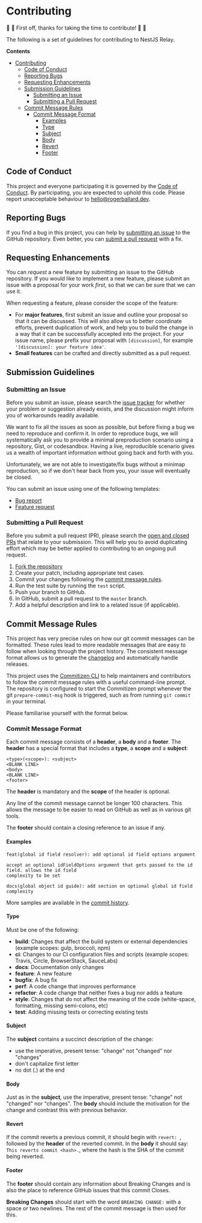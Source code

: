 # Contributing

:tada: :raised_hands: First off, thanks for taking the time to contribute! :raised_hands: :tada:

The following is a set of guidelines for contributing to NestJS Relay.

**Contents**
- [Contributing](#contributing)
  - [Code of Conduct](#code-of-conduct)
  - [Reporting Bugs](#reporting-bugs)
  - [Requesting Enhancements](#requesting-enhancements)
  - [Submission Guidelines](#submission-guidelines)
    - [Submitting an Issue](#submitting-an-issue)
    - [Submitting a Pull Request](#submitting-a-pull-request)
  - [Commit Message Rules](#commit-message-rules)
    - [Commit Message Format](#commit-message-format)
      - [Examples](#examples)
      - [Type](#type)
      - [Subject](#subject)
      - [Body](#body)
      - [Revert](#revert)
      - [Footer](#footer)

## Code of Conduct

This project and everyone participating it is governed by the [Code of Conduct](code-of-conduct.md). By participating, you are expected to uphold this code. Please report unacceptable behaviour to [hello@rogerballard.dev](mailto:hello@rogerballard.dev).

## Reporting Bugs

If you find a bug in this project, you can help by [submitting an issue](#submitting-an-issue) to the GitHub repository. Even better, you can [submit a pull request](#submitting-a-pull-request) with a fix.

## Requesting Enhancements

You can *request* a new feature by submitting an issue to the GitHub repository. If you would like to implement a new feature, please submit an issue with a proposal for your work *first*, so that we can be sure that we can use it.

When requesting a feature, please consider the scope of the feature:

- For **major features**, first submit an issue and outline your proposal so that it can be discussed. This will also allow us to better coordinate efforts, prevent duplication of work, and help you to build the change in a way that it can be successfully accepted into the project. For your issue name, please prefix your proposal with `[discussion]`, for example `'[discussion]: your feature idea'`.
- **Small features** can be crafted and directly submitted as a pull request.

## Submission Guidelines

### Submitting an Issue

Before you submit an issue, please search the [issue tracker](https://github.com/rogerballard/nestjs-relay/issues) for whether your problem or suggestion already exists, and the discussion might inform you of workarounds readily available.

We want to fix all the issues as soon as possible, but before fixing a bug we need to reproduce and confirm it. In order to reproduce bugs, we will systematically ask you to provide a minimal preproduction scenario using a repository, Gist, or codesandbox. Having a live, reproducible scenario gives us a wealth of important information without going back and forth with you.

Unfortunately, we are not able to investigate/fix bugs without a minimap reproduction, so if we don't hear back from you, your issue will eventually be closed.

You can submit an issue using one of the following templates:
- [Bug report](https://github.com/rogerballard/nestjs-relay/issues/new?assignees=&labels=&template=bug_report.md&title=)
- [Feature request](https://github.com/rogerballard/nestjs-relay/issues/new?assignees=&labels=&template=feature_request.md&title=)

### Submitting a Pull Request

Before you submit a pull request (PR), please search the [open and closed PRs](https://github.com/rogerballard/nestjs-relay/pulls?q=is%3Apr) that relate to your submission. This will help you to avoid duplicating effort which may be better applied to contributing to an ongoing pull request.

1. [Fork the repository](https://github.com/rogerballard/nestjs-relay/fork)
2. Create your patch, including appropriate test cases.
3. Commit your changes following the [commit message rules](#commit-message-rules).
4. Run the test suite by running the `test` script.
5. Push your branch to GitHub.
6. In GitHub, submit a pull request to the `master` branch.
7. Add a helpful description and link to a related issue (if applicable).

## Commit Message Rules

This project has very precise rules on how our git commit messages can be formatted. These rules lead to more readable messages that are easy to follow when looking through the project history. The consistent message format allows us to generate the [changelog](CHANGELOG.md) and automatically handle releases.

This project uses the [Commitizen CLI](http://commitizen.github.io/cz-cli/) to help maintainers and contributors to follow the commit message rules with a useful command-line prompt. The repository is configured to start the Commitizen prompt whenever the git `prepare-commit-msg` hook is triggered, such as from running `git commit` in your terminal.

Please familiarise yourself with the format below.

### Commit Message Format

Each commit message consists of a **header**, a **body** and a **footer**. The **header** has a special format that includes a **type**, a **scope** and a **subject**:

```
<type>(<scope>): <subject>
<BLANK LINE>
<body>
<BLANK LINE>
<footer>
```

The **header** is mandatory and the **scope** of the header is optional.

Any line of the commit message cannot be longer 100 characters. This allows the message to be easier to read on GitHub as well as in various git tools.

The **footer** should contain a closing reference to an issue if any.

#### Examples

```
feat(global id field resolver): add optional id field options argument

accept an optional idFieldOptions argument that gets passed to the id field. allows the id field
complexity to be set
```
```
docs(global object id guide): add section on optional global id field complexity
```

More samples are available in the [commit history](https://github.com/rogerballard/nestjs-relay/commits/master).

#### Type

Must be one of the following:

- **build**: Changes that affect the build system or external dependencies (example scopes: gulp, broccoli, npm)
- **ci**: Changes to our CI configuration files and scripts (example scopes: Travis, Circle, BrowserStack, SauceLabs)
- **docs**: Documentation only changes
- **feature**: A new feature
- **bugfix**: A bug fix
- **perf**: A code change that improves performance
- **refactor**: A code change that neither fixes a bug nor adds a feature
- **style**: Changes that do not affect the meaning of the code (white-space, formatting, missing semi-colons, etc)
- **test**: Adding missing tests or correcting existing tests

#### Subject

The **subject** contains a succinct description of the change:

- use the imperative, present tense: "change" not "changed" nor "changes"
- don't capitalize first letter
- no dot (.) at the end

#### Body

Just as in the **subject**, use the imperative, present tense: "change" not "changed" nor "changes". The **body** should include the motivation for the change and contrast this with previous behavior.

#### Revert

If the commit reverts a previous commit, it should begin with `revert: `, followed by the **header** of the reverted commit. In the **body** it should say: `This reverts commit <hash>.`, where the hash is the SHA of the commit being reverted.

#### Footer
The **footer** should contain any information about Breaking Changes and is also the place to reference GitHub issues that this commit Closes.

**Breaking Changes** should start with the word `BREAKING CHANGE:` with a space or two newlines. The rest of the commit message is then used for this.

